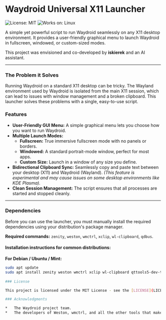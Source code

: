 # Waydroid Universal X11 Launcher

![License: MIT](https://img.shields.io/badge/License-MIT-yellow.svg)
![Works on: Linux](https://img.shields.io/badge/Works%20on-Linux-blue.svg)

A simple yet powerful script to run Waydroid seamlessly on any X11 desktop environment. It provides a user-friendly graphical menu to launch Waydroid in fullscreen, windowed, or custom-sized modes.

This project was envisioned and co-developed by **iskierek** and an AI assistant.

---

### The Problem it Solves

Running Waydroid on a standard X11 desktop can be tricky. The Wayland environment used by Waydroid is isolated from the main X11 session, which can lead to issues with window management and a broken clipboard. This launcher solves these problems with a single, easy-to-use script.

### Features

*   **User-Friendly GUI Menu:** A simple graphical menu lets you choose how you want to run Waydroid.
*   **Multiple Launch Modes:**
    *   **Fullscreen:** True immersive fullscreen mode with no panels or borders.
    *   **Windowed:** A standard portrait-mode window, perfect for most apps.
    *   **Custom Size:** Launch in a window of any size you define.
*   **Bidirectional Clipboard Sync:** Seamlessly copy and paste text between your desktop (X11) and Waydroid (Wayland). *(This feature is experimental and may cause issues on some desktop environments like KDE Plasma).*
*   **Clean Session Management:** The script ensures that all processes are started and stopped cleanly.

---

### Dependencies

Before you can use the launcher, you must manually install the required dependencies using your distribution's package manager.

**Required commands:** `zenity`, `weston`, `wmctrl`, `xclip`, `wl-clipboard`, `qdbus`.

#### Installation instructions for common distributions:

**For Debian / Ubuntu / Mint:**
```bash
sudo apt update
sudo apt install zenity weston wmctrl xclip wl-clipboard qttools5-dev-tools
    
### License

This project is licensed under the MIT License - see the [LICENSE](LICENSE) file for details.

### Acknowledgments

*   The Waydroid project team.
*   The developers of Weston, wmctrl, and all the other tools that make this possible.
